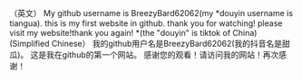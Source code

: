 （英文）
My github username is BreezyBard62062(my *douyin username is tiangua).
this is my first website in github.
thank you for watching! please visit my website!thank you again!
*(the "douyin" is tiktok of China)
(Simplified Chinese）
我的github用户名是BreezyBard62062(我的抖音名是甜瓜)。
这是我在github的第一个网站。 
感谢您的观看！请访问我的网站！再次感谢！
